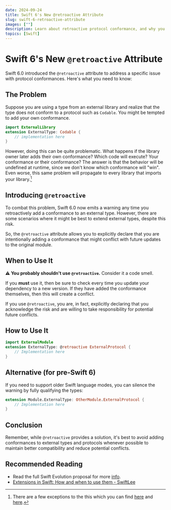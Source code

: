 ```yaml
---
date: 2024-09-24
title: Swift 6's New @retroactive Attribute
slug: swift-6-retroactive-attribute
images: [""]
description: Learn about retroactive protocol conformance, and why you probably shouldn't use it on external types. 
topics: [Swift]
---
```


# Swift 6's New `@retroactive` Attribute

Swift 6.0 introduced the `@retroactive` attribute to address a specific issue with protocol conformances. Here's what you need to know:

## The Problem

Suppose you are using a type from an external library and realize that the type does not conform to a protocol such as `Codable`. You might be tempted to add your own conformance.

```swift
import ExternalLibrary
extension ExternalType: Codable {
    // implementation here
}
```

However, doing this can be quite problematic. What happens if the library owner later adds their own conformance? Which code will execute? Your conformance or their conformance? The answer is that the behavior will be undefined at runtime, since we don't know which conformance will "win". Even worse, this same problem will propagate to every library that imports your library.[^1]

[^1]: There are a few exceptions to the this which you can find [here](https://github.com/swiftlang/swift-evolution/blob/main/proposals/0364-retroactive-conformance-warning.md#detailed-design) and [here](https://forums.swift.org/t/amendment-se-0364-allow-same-package-conformances/71877). 

## Introducing `@retroactive`

To combat this problem, Swift 6.0 now emits a warning any time you retroactively add a conformance to an external type. However, there are some scenarios where it might be best to extend external types, despite this risk. 

So, the `@retroactive` attribute allows you to explicitly declare that you are intentionally adding a conformance that might conflict with future updates to the original module.

## When to Use It
**⚠️ You probably shouldn't use `@retroactive`.**
Consider it a code smell. 

If you **must** use it, then be sure to check every time you update your dependency to a new version. If they have added the conformance themselves, then this will create a conflict. 

If you use `@retroactive`, you are, in fact, explicitly declaring that you acknowledge the risk and are willing to take responsibility for potential future conflicts.

## How to Use It

```swift
import ExternalModule
extension ExternalType: @retroactive ExternalProtocol {
    // Implementation here
}
```


## Alternative (for pre-Swift 6)

If you need to support older Swift language modes, you can silence the warning by fully qualifying the types:

```swift
extension Module.ExternalType: OtherModule.ExternalProtocol {
    // Implementation here
}
```

## Conclusion
Remember, while `@retroactive` provides a solution, it's best to avoid adding conformances to external types and protocols whenever possible to maintain better compatibility and reduce potential conflicts.


## Recommended Reading
- Read the full Swift Evolution proposal for more [info](https://github.com/swiftlang/swift-evolution/blob/main/proposals/0364-retroactive-conformance-warning.md).
- [Extensions in Swift: How and when to use them - SwiftLee](https://www.avanderlee.com/swift/extensions/) 
